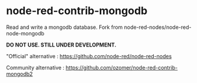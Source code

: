 # node-red-contrib-mongodb
Read and write a mongodb database. Fork from node-red-nodes/node-red-node-mongodb

**DO NOT USE. STILL UNDER DEVELOPMENT.**

"Official" alternative : https://github.com/node-red/node-red-nodes

Community alternative : https://github.com/ozomer/node-red-contrib-mongodb2